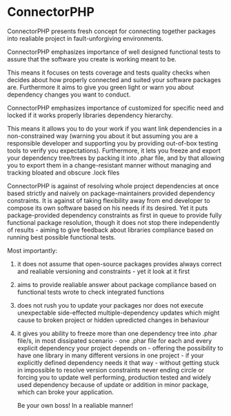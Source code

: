 # ConnectorPHP

ConnectorPHP presents fresh concept for connecting together packages into realiable project in fault-unforgiving environments.


ConnectorPHP emphasizes importance of well designed functional tests to assure that the software you create is working meant to be.

This means it focuses on tests coverage and tests quality checks when decides about how properly connected and suited your 
software packages are. Furthermore it aims to give you green light or warn you about dependency changes you want to conduct.


ConnectorPHP emphasizes importance of customized for specific need and locked if it works properly libraries dependency hierarchy.

This means it allows you to do your work if you want link dependencies in a non-constrained way (warning you about it but assuming
you are a responsible developer and supporting you by providing out-of-box testing tools to verify you expectations). Furthermore,
it lets you freeze and export your dependency tree/trees by packing it into .phar file, and by that allowing you to export them in
a change-resistant manner without managing and tracking bloated and obscure .lock files


ConnectorPHP is against of resolving whole project dependencies at once based strictly and naively on package-maintainers provided
dependency constraints. It is against of taking flexibility away from end developer to compose its own software based on his needs
if its desired. Yet it puts package-provided dependency constraints as first in queue to provide fully functional package resolution,
though it does not stop there independently of results - aiming to give feedback about libraries compliance based on running best 
possible functional tests.


Most importantly:
1) it does not assume that open-source packages provides always correct and realiable versioning and constraints - yet it look at
   it first
2) aims to provide realiable answer about package compliance based on functional tests wrote to check integrated functions
3) does not rush you to update your packages nor does not execute unexpectable side-effected multiple-dependency updates which
   might cause to broken project or hidden upredicted changes in behaviour
4) it gives you ability to freeze more than one dependency tree into .phar file/s, in most dissipated scenario - one .phar file
   for each and every explicit dependency your project depends on - offering the possibility to have one library in many different          versions in one project - if your explicitly defined dependency needs it that way - without getting stuck in impossible to 
   resolve version constraints never ending circle or forcing you to update well performing, production tested and widely used              dependency because of update or addition in minor package, which can broke your application.
   
   Be your own boss! 
   In a realiable manner!
